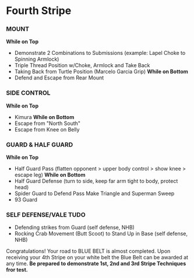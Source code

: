 # Fourth Stripe
### MOUNT
__While on Top__
 - Demonstrate 2 Combinations to Submissions (example: Lapel Choke to Spinning Armlock)
 - Triple Thread Position w/Choke, Armlock and Take Back
 - Taking Back from Turtle Position (Marcelo Garcia Grip)
__While on Bottom__
 - Defend and Escape from Rear Mount

### SIDE CONTROL
__While on Top__
 - Kimura
__While on Bottom__
 - Escape from "North South"
 - Escape from Knee on Belly

### GUARD & HALF GUARD
__While on Top__
 - Half Guard Pass (flatten opponent > upper body control > show knee > escape leg)
__While on Bottom__
 - Half Guard Defense (turn to side, keep far arm tight to body, protect head)
 - Spider Guard to Defend Pass Make Triangle and Superman Sweep
 - 93 Guard

### SELF DEFENSE/VALE TUDO
 - Defending strikes from Guard (self defense, NHB)
 - Rocking Crab Movement (Butt Scoot) to Stand Up in Base (self defense, NHB)

Congratulations! Your road to BLUE BELT is almost completed. Upon receiving your 4th Stripe on your white belt the Blue Belt can be awarded at any time. __Be prepared to demonstrate 1st, 2nd and 3rd Stripe Techniques fror test.__